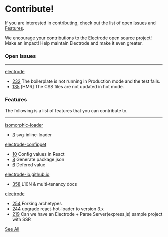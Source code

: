 # Contribute!

If you are interested in contributing, check out the list of open [Issues](http://www.electrode.io/docs/contribute.html#issues) and [Features](http://www.electrode.io/docs/contribute.html#features).

We encourage your contributions to the Electrode open source project! Make an impact! Help maintain Electrode and make it even greater.

### Open Issues

---

[electrode](https://github.com/electrode-io/electrode)

* [232](https://github.com/electrode-io/electrode/issues/232) The boilerplate is not running in Production mode and the test fails.
* [135](https://github.com/electrode-io/electrode/issues/135) \[HMR\] The CSS files are not updated in hot mode.

### Features
The following is a list of features that you can contribute to.

---

[isomorphic-loader](https://github.com/electrode-io/isomorphic-loader)

* [3](https://github.com/electrode-io/isomorphic-loader/issues/3) svg-inline-loader

[electrode-confippet](https://github.com/electrode-io/electrode-confippet)

* [10](https://github.com/electrode-io/electrode-confippet/issues/10) Config values in React
* [8](https://github.com/electrode-io/electrode-confippet/issues/8) Generate package.json
* [6](https://github.com/electrode-io/electrode-confippet/issues/6) Defered value

[electrode-io.github.io](https://github.com/electrode-io/electrode-io.github.io)

* [358](https://github.com/electrode-io/electrode-io.github.io/issues/358) L10N & multi-tenancy docs

[electrode](https://github.com/electrode-io/electrode)

* [254](https://github.com/electrode-io/electrode/issues/254) Forking archetypes
* [244](https://github.com/electrode-io/electrode/issues/244) upgrade react-hot-loader to version 3.x
* [219](https://github.com/electrode-io/electrode/issues/219) Can we have an Electrode + Parse Server\(express.js\) sample project with SSR

[See All](https://github.com/repos/electrode-io/electrode/issues%7B/number%7D)
